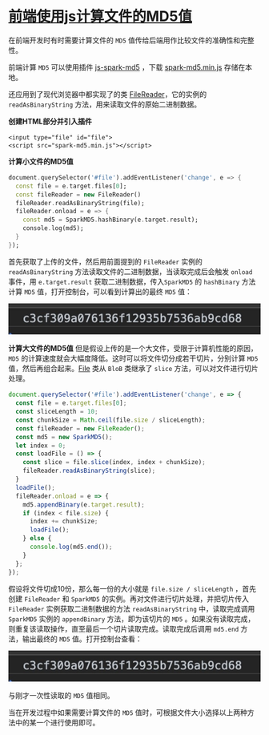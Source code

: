 # [前端使用js计算文件的MD5值](https://segmentfault.com/a/1190000022920399)

在前端开发时有时需要计算文件的 `MD5` 值传给后端用作比较文件的准确性和完整性。

前端计算 `MD5` 可以使用插件 [js-spark-md5](https://link.segmentfault.com/?enc=v5fuSS6atUyeiiBoMPgJEA%3D%3D.8mABm2lVmu1tTWtea6fkaoH9X%2F4lDJZ%2BBrJYVnRD2c4HfTLwXLBV7Pbr12fsLAVG) ，下载 [spark-md5.min.js](https://link.segmentfault.com/?enc=2b7XX8%2BwLmfCWesyRa%2BQEA%3D%3D.yTMExTFA6vtGOd8uhEKdQ1i%2BaUFlJFWiwPfGpcfw%2B%2Bq2AadRoLMKqn2F%2FPb9AmVOhjg%2BG%2BwqKMF1BkX08HA1Ougm6BYsQmAot7c4xCvTNZs%3D) 存储在本地。

还应用到了现代浏览器中都实现了的类 [FileReader](https://link.segmentfault.com/?enc=z1WaOSgvPXdub1FVhko1Iw%3D%3D.k93knNHxMymROP7NMJ1097NbggHV5jO%2Bc8OWbveAxr5dUp4e4%2FEh3dhUEI9riNcLXjIHT6X7Y8%2B9AR1vjvPkFw%3D%3D)，它的实例的 `readAsBinaryString` 方法，用来读取文件的原始二进制数据。

**创建HTML部分并引入插件**

```routeros
<input type="file" id="file">
<script src="spark-md5.min.js"></script>
```

**计算小文件的MD5值**

```dart
document.querySelector('#file').addEventListener('change', e => {
  const file = e.target.files[0];
  const fileReader = new FileReader()
  fileReader.readAsBinaryString(file);
  fileReader.onload = e => {
    const md5 = SparkMD5.hashBinary(e.target.result);
    console.log(md5);
  }
});
```

首先获取了上传的文件，然后用前面提到的 `FileReader` 实例的 `readAsBinaryString` 方法读取文件的二进制数据，当读取完成后会触发 `onload` 事件，用 `e.target.result` 获取二进制数据，传入`SparkMD5` 的 `hashBinary` 方法计算 `MD5` 值，打开控制台，可以看到计算出的最终 `MD5` 值：

![image.png](前端使用js计算文件的MD5值.assets/bVbIkHr.png)

**计算大文件的MD5值**
但是假设上传的是一个大文件，受限于计算机性能的原因，`MD5` 的计算速度就会大幅度降低。这时可以将文件切分成若干切片，分别计算 `MD5` 值，然后再组合起来。[File](https://link.segmentfault.com/?enc=WSIOJ1f3iez9NE8bsTJnQw%3D%3D.EOZiRgmkMiFg%2BXSiuxN5XtG60SSH8TjrRks%2BzP%2BqoP9stTHHBzQUqhYdZE4GewYG0es5e%2F%2F6znr%2BdtVDy85rWA%3D%3D) 类从 `BloB` 类继承了 `slice` 方法，可以对文件进行切片处理。

```javascript
document.querySelector('#file').addEventListener('change', e => {
  const file = e.target.files[0];
  const sliceLength = 10;
  const chunkSize = Math.ceil(file.size / sliceLength);
  const fileReader = new FileReader();
  const md5 = new SparkMD5();
  let index = 0;
  const loadFile = () => {
    const slice = file.slice(index, index + chunkSize);
    fileReader.readAsBinaryString(slice);
  }
  loadFile();
  fileReader.onload = e => {
    md5.appendBinary(e.target.result);
    if (index < file.size) {
      index += chunkSize;
      loadFile();
    } else {
      console.log(md5.end());
    }
  };
});
```

假设将文件切成10份，那么每一份的大小就是 `file.size / sliceLength` ，首先创建 `FileReader` 和 `SparkMD5` 的实例。再对文件进行切片处理，并把切片传入 `FileReader` 实例获取二进制数据的方法 `readAsBinaryString` 中，读取完成调用 `SparkMD5` 实例的 `appendBinary` 方法，即为该切片的 `MD5` 。如果没有读取完成，则重复该读取操作，直至最后一个切片读取完成。读取完成后调用 `md5.end` 方法，输出最终的 `MD5` 值。打开控制台查看：

![image.png](前端使用js计算文件的MD5值.assets/bVbIkHr.png)

与刚才一次性读取的 `MD5` 值相同。

当在开发过程中如果需要计算文件的 `MD5` 值时，可根据文件大小选择以上两种方法中的某一个进行使用即可。